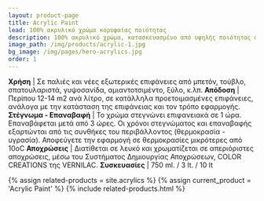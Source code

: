 ```yaml
---
layout: product-page
title: Acrylic Paint
lead: 100% ακρυλικό χρώμα κορυφαίας ποιότητας
description: 100% ακρυλικό χρώμα, κατασκευασμένο από υψηλής ποιότητας ακρυλικές ρητίνες για πολύ μεγάλες αντοχές. Δεν κιτρινίζει, απλώνει θαυμάσια και συνδυάζει εξαιρετικές αντοχές στις δυσμενείς καιρικές συνθήκες, μεγάλη διάρκεια ζωής, άριστη καλυπτικότητα, υψηλή λευκότητα και ευκολία εφαρμογής. <br/><br/>Το ACRYLIC PAINT συνιστάται κυρίως για εξωτερική χρήση σε παλιές και νέες επιφάνειες από σοβά, μπετόν, τούβλο, γυψοσανίδα, αμιαντοτσιμέντο, ξύλο, κ.λπ. και είναι ιδανικό για την προστασία ορεινών ή παραθαλάσσιων κτιρίων, ξενοδοχείων και γενικότερα επιφανειών που δέχονται έντονες κλιματολογικές καταπονήσεις από την ηλιακή ακτινοβολία, τη βροχή, την υγρασία και τους ατμοσφαιρικούς ρύπους. <br/><br/>Το ACRYLIC PAINT δίνει ένα ομοιόμορφο ματ τελείωμα που αδιαβροχοποιεί την επιφάνεια, ενώ ταυτόχρονα αφήνει τους τοίχους να αναπνέουν.
image_path: /img/products/acrylic-1.jpg
bg_image: /img/pages/hero-acrylics.jpg
order: 1
---
```


**Χρήση** | Σε παλιές και νέες εξωτερικές επιφάνειες από μπετόν, τούβλο, σπατουλαριστά, γυψοσανίδα, αμιαντοτσιμέντο, ξύλο, κ.λπ.
**Απόδοση** | Περίπου 12-14 m2 ανά λίτρο, σε κατάλληλα προετοιμασμένες επιφάνειες, ανάλογα με την κατάσταση της επιφάνειας και τον τρόπο εφαρμογής.
**Στέγνωμα - Επαναβαφή** | Το χρώμα στεγνώνει επιφανειακά σε 1 ώρα. Επαναβάφεται μετά από 3 ώρες. Οι χρόνοι στεγνώματος και επαναβαφής εξαρτώνται από τις συνθήκες του περιβάλλοντος (θερμοκρασία - υγρασία). Αποφεύγετε την εφαρμογή σε θερμοκρασίες μικρότερες από 10οC
**Αποχρώσεις** | Διατίθεται σε λευκό και χρωματίζεται σε απεριόριστες αποχρώσεις, μέσω του Συστήματος Δημιουργίας Αποχρώσεων, COLOR CREATIONS της VERNILAC.
**Συσκευασίες** | 750 ml. / 3 lt. / 10 lt

{% assign related-products = site.acrylics %}
{% assign current_product = 'Acrylic Paint' %}
{% include related-products.html %}